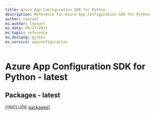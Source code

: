 ```yaml
---
title: Azure App Configuration SDK for Python
description: Reference for Azure App Configuration SDK for Python
author: lmazuel
ms.author: lmazuel
ms.data: 04/17/2023
ms.topic: reference
ms.devlang: python
ms.service: appconfiguration
---
```

# Azure App Configuration SDK for Python - latest
## Packages - latest
[!INCLUDE [packages](app-configuration-index.md)]